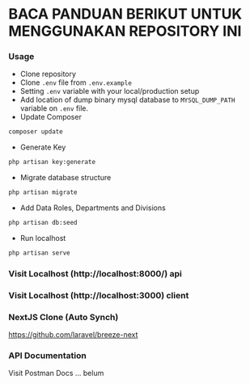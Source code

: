 # BACA PANDUAN BERIKUT UNTUK MENGGUNAKAN REPOSITORY INI

### Usage

-   Clone repository
-   Clone `.env` file from `.env.example`
-   Setting `.env` variable with your local/production setup
-   Add location of dump binary mysql database to `MYSQL_DUMP_PATH` variable on `.env` file.
-   Update Composer

```bash
composer update
```

-   Generate Key

```bash
php artisan key:generate
```

-   Migrate database structure

```bash
php artisan migrate
```

-   Add Data Roles, Departments and Divisions

```bash
php artisan db:seed
```

-   Run localhost

```bash
php artisan serve
```

<!-- -   Run Queue
```bash
php artisan queue:work
``` -->

### Visit Localhost (http://localhost:8000/) api

### Visit Localhost (http://localhost:3000) client

### NextJS Clone (Auto Synch)

https://github.com/laravel/breeze-next

### API Documentation

Visit Postman Docs ... belum
